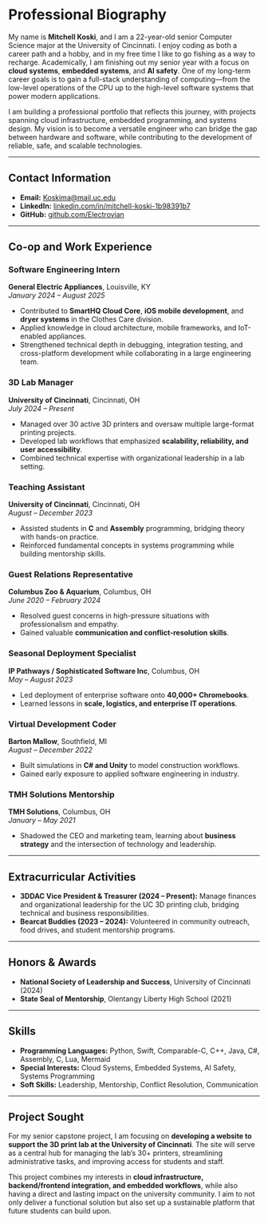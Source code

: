 # Professional Biography

My name is **Mitchell Koski**, and I am a 22-year-old senior Computer Science major at the University of Cincinnati. I enjoy coding as both a career path and a hobby, and in my free time I like to go fishing as a way to recharge. Academically, I am finishing out my senior year with a focus on **cloud systems**, **embedded systems**, and **AI safety**. One of my long-term career goals is to gain a full-stack understanding of computing—from the low-level operations of the CPU up to the high-level software systems that power modern applications.  

I am building a professional portfolio that reflects this journey, with projects spanning cloud infrastructure, embedded programming, and systems design. My vision is to become a versatile engineer who can bridge the gap between hardware and software, while contributing to the development of reliable, safe, and scalable technologies.  

---

## Contact Information
- **Email:** [Koskima@mail.uc.edu](mailto:Koskima@mail.uc.edu)  
- **LinkedIn:** [linkedin.com/in/mitchell-koski-1b98391b7](https://www.linkedin.com/in/mitchell-koski-1b98391b7/)  
- **GitHub:** [github.com/Electrovian](https://github.com/Electrovian)  

---

## Co-op and Work Experience

### Software Engineering Intern  
**General Electric Appliances**, Louisville, KY  
*January 2024 – August 2025*  
- Contributed to **SmartHQ Cloud Core**, **iOS mobile development**, and **dryer systems** in the Clothes Care division.  
- Applied knowledge in cloud architecture, mobile frameworks, and IoT-enabled appliances.  
- Strengthened technical depth in debugging, integration testing, and cross-platform development while collaborating in a large engineering team.  

### 3D Lab Manager  
**University of Cincinnati**, Cincinnati, OH  
*July 2024 – Present*  
- Managed over 30 active 3D printers and oversaw multiple large-format printing projects.  
- Developed lab workflows that emphasized **scalability, reliability, and user accessibility**.  
- Combined technical expertise with organizational leadership in a lab setting.  

### Teaching Assistant  
**University of Cincinnati**, Cincinnati, OH  
*August – December 2023*  
- Assisted students in **C** and **Assembly** programming, bridging theory with hands-on practice.  
- Reinforced fundamental concepts in systems programming while building mentorship skills.  

### Guest Relations Representative  
**Columbus Zoo & Aquarium**, Columbus, OH  
*June 2020 – February 2024*  
- Resolved guest concerns in high-pressure situations with professionalism and empathy.  
- Gained valuable **communication and conflict-resolution skills**.  

### Seasonal Deployment Specialist  
**IP Pathways / Sophisticated Software Inc**, Columbus, OH  
*May – August 2023*  
- Led deployment of enterprise software onto **40,000+ Chromebooks**.  
- Learned lessons in **scale, logistics, and enterprise IT operations**.  

### Virtual Development Coder  
**Barton Mallow**, Southfield, MI  
*August – December 2022*  
- Built simulations in **C# and Unity** to model construction workflows.  
- Gained early exposure to applied software engineering in industry.  

### TMH Solutions Mentorship  
**TMH Solutions**, Columbus, OH  
*January – May 2021*  
- Shadowed the CEO and marketing team, learning about **business strategy** and the intersection of technology and leadership.  

---

## Extracurricular Activities
- **3DDAC Vice President & Treasurer (2024 – Present):** Manage finances and organizational leadership for the UC 3D printing club, bridging technical and business responsibilities.  
- **Bearcat Buddies (2023 – 2024):** Volunteered in community outreach, food drives, and student mentorship programs.  

---

## Honors & Awards
- **National Society of Leadership and Success**, University of Cincinnati (2024)  
- **State Seal of Mentorship**, Olentangy Liberty High School (2021)  

---

## Skills
- **Programming Languages:** Python, Swift, Comparable-C, C++, Java, C#, Assembly, C, Lua, Mermaid  
- **Special Interests:** Cloud Systems, Embedded Systems, AI Safety, Systems Programming  
- **Soft Skills:** Leadership, Mentorship, Conflict Resolution, Communication  

---

## Project Sought
For my senior capstone project, I am focusing on **developing a website to support the 3D print lab at the University of Cincinnati**. The site will serve as a central hub for managing the lab’s 30+ printers, streamlining administrative tasks, and improving access for students and staff.  

This project combines my interests in **cloud infrastructure, backend/frontend integration, and embedded workflows**, while also having a direct and lasting impact on the university community. I aim to not only deliver a functional solution but also set up a sustainable platform that future students can build upon.
